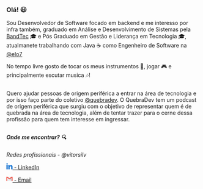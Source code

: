 ### Olá! :smiley:
Sou Desenvolvedor de Software focado em backend e me interesso por infra também, graduado em Análise e Desenvolvimento de Sistemas pela [BandTec](https://github.com/BandTec) :mortar_board: e Pós Graduado em Gestão e Liderança em Tecnologia :mortar_board:, atualmanete trabalhando com Java ☕ como Engenheiro de Software na [@elo7](https://github.com/elo7)

No tempo livre gosto de tocar os meus instrumentos :guitar:, jogar :video_game: e principalmente escutar musica :notes:!
##

Quero ajudar pessoas de origem periférica a entrar na área de tecnologia e por isso faço parte do coletivo [@quebradev](https://github.com/quebradev). O QuebraDev tem um podcast de origem periférica que surgiu com o objetivo de representar quem é de quebrada na área de tecnologia, além de tentar trazer para o cerne dessa profissão para quem tem interesse em ingressar.

##

##### Onde me encontrar? :mag:

*Redes profissionais - @vitorsilv*

[<img src="https://github.com/vitorsilv/vitorsilv/blob/main/README_Files/Icones/linkedin.png?raw=true" width="16"/>  - LinkedIn](https://www.linkedin.com/in/vitorsilv/)

[<img src="https://github.com/vitorsilv/vitorsilv/blob/main/README_Files/Icones/gmail.png?raw=true" width="16"/>  - Email](mailto:vitor.procont@gmail.com)
